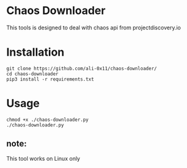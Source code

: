 # Chaos Downloader

This tools is designed to deal with chaos api from projectdiscovery.io

# Installation

```
git clone https://github.com/ali-0x11/chaos-downloader/
cd chaos-downloader
pip3 install -r requirements.txt
```

# Usage

```
chmod +x ./chaos-downloader.py
./chaos-downloader.py
```

## note:

This tool works on Linux only
